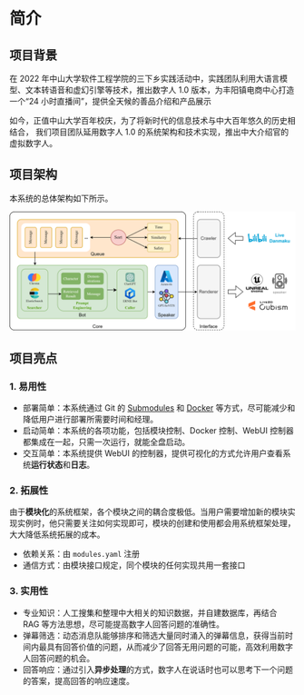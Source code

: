 # 简介

## 项目背景

在 2022 年中山大学软件工程学院的三下乡实践活动中，实践团队利用大语言模型、文本转语音和虚幻引擎等技术，推出数字人 1.0 版本，为丰阳镇电商中心打造一个“24 小时直播间”，提供全天候的善品介绍和产品展示

如今，正值中山大学百年校庆，为了将新时代的信息技术与中大百年悠久的历史相结合，
我们项目团队延用数字人 1.0 的系统架构和技术实现，推出中大介绍官的虚拟数字人。

## 项目架构

本系统的总体架构如下所示。

![总体架构图](./img/structure.png)

## 项目亮点

### 1. 易用性

- 部署简单：本系统通过 Git 的 [Submodules](https://git-scm.com/book/en/v2/Git-Tools-Submodules) 和 [Docker](https://www.docker.com/) 等方式，尽可能减少和降低用户进行部署所需要时间和经理。
- 启动简单：本系统的各项功能，包括模块控制、Docker 控制、WebUI 控制器都集成在一起，只需一次运行，就能全盘启动。
- 交互简单：本系统提供 WebUI 的控制器，提供可视化的方式允许用户查看系统**运行状态**和**日志**。

### 2. 拓展性

由于**模块化**的系统框架，各个模块之间的耦合度极低。当用户需要增加新的模块实现实例时，他只需要关注如何实现即可，模块的创建和使用都会用系统框架处理，大大降低系统拓展的成本。

- 依赖关系：由 `modules.yaml` 注册
- 通信方式：由模块接口规定，同个模块的任何实现共用一套接口

### 3. 实用性

- 专业知识：人工搜集和整理中大相关的知识数据，并自建数据库，再结合 RAG 等方法思想，尽可能提高数字人回答问题的准确性。
- 弹幕筛选：动态消息队能够排序和筛选大量同时涌入的弹幕信息，获得当前时间内最具有回答价值的问题，从而减少了回答无用问题的可能，高效利用数字人回答问题的机会。
- 回答响应：通过引入**异步处理**的方式，数字人在说话时也可以思考下一个问题的答案，提高回答的响应速度。
